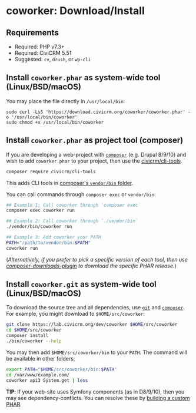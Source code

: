 # coworker: Download/Install

## Requirements

* Required: PHP v7.3+
* Required: CiviCRM 5.51
* Suggested: `cv`, `drush`, or `wp-cli`

<a name="phar-unix"></a>
## Install `coworker.phar` as system-wide tool (Linux/BSD/macOS)

You may place the file directly in `/usr/local/bin`:

```
sudo curl -LsS 'https://download.civicrm.org/coworker/coworker.phar' -o '/usr/local/bin/coworker'
sudo chmod +x /usr/local/bin/coworker
```

<a name="phar-composer"></a>
## Install `coworker.phar` as project tool (composer)

If you are developing a web-project with [`composer`](https://getcomposer.org) (e.g.  Drupal 8/9/10) and wish to add `coworker.phar` to your project,
then use the [civicrm/cli-tools](https://github.com/civicrm/civicrm-cli-tools).

```bash
composer require civicrm/cli-tools
```

This adds CLI tools in [composer's `vendor/bin` folder](https://getcomposer.org/doc/articles/vendor-binaries.md).

You can call commands through `composer exec` or `vendor/bin`:

```bash
## Example 1: Call coworker through `composer exec`
composer exec coworker run

## Example 2: Call coworker through `./vendor/bin`
./vendor/bin/coworker run

## Example 3: Add coworker your PATH
PATH="/path/to/vendor/bin:$PATH"
coworker run
```

(*Alternatively, if you prefer to pick a specific version of each tool, then use [composer-downloads-plugin](https://github.com/civicrm/composer-downloads-plugin)
to download the specific PHAR release.*)

<a name="src-unix"></a>
## Install `coworker.git` as system-wide tool (Linux/BSD/macOS)

To download the source tree and all dependencies, use [`git`](https://git-scm.com) and [`composer`](https://getcomposer.org/).
For example, you might download to `$HOME/src/coworker`:

```bash
git clone https://lab.civicrm.org/dev/coworker $HOME/src/coworker
cd $HOME/src/coworker
composer install
./bin/coworker --help
```

You may then add `$HOME/src/coworker/bin` to your `PATH`. The command will be available in other folders:

```bash
export PATH="$HOME/src/coworker/bin:$PATH"
cd /var/www/example.com/
coworker api3 System.get | less
```

__TIP__: If your web-site uses Symfony components (as in D8/9/10), then you may see dependency-conflicts. You can resolve these by [building a custom PHAR](develop.md).
